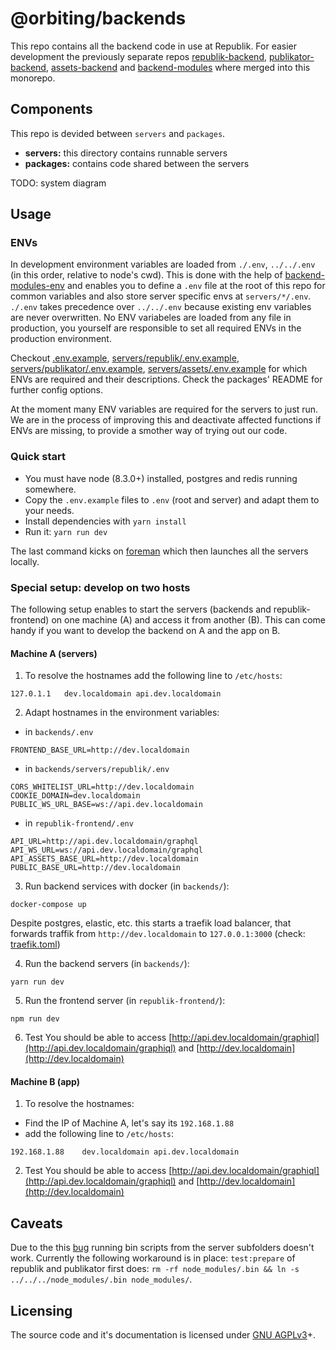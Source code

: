 # @orbiting/backends

This repo contains all the backend code in use at Republik. For easier development the previously separate repos [republik-backend](https://github.com/orbiting/republik-backend), [publikator-backend](https://github.com/orbiting/publikator-backend), [assets-backend](https://github.com/orbiting/assets-backend) and [backend-modules](https://github.com/orbiting/backend-modules) where merged into this monorepo.

## Components

This repo is devided between `servers` and `packages`.
- **servers:** this directory contains runnable servers
- **packages:** contains code shared between the servers

TODO: system diagram

## Usage

### ENVs

In development environment variables are loaded from `./.env`, `../../.env` (in this order, relative to node's cwd). This is done with the help of [backend-modules-env](packages/env) and enables you to define a `.env` file at the root of this repo for common variables and also store server specific envs at `servers/*/.env`. `./.env` takes precedence over `../../.env` because existing env variables are never overwritten.
No ENV variabeles are loaded from any file in production, you yourself are responsible to set all required ENVs in the production environment.

Checkout [.env.example](.env.example), [servers/republik/.env.example](servers/republik/.env.example), [servers/publikator/.env.example](servers/publikator/.env.example), [servers/assets/.env.example](servers/assets/.env.example) for which ENVs are required and their descriptions. Check the packages' README for further config options.

At the moment many ENV variables are required for the servers to just run. We are in the process of improving this and deactivate affected functions if ENVs are missing, to provide a smother way of trying out our code.


### Quick start

- You must have node (8.3.0+) installed, postgres and redis running somewhere.
- Copy the `.env.example` files to `.env` (root and server) and adapt them to your needs.
- Install dependencies with `yarn install`
- Run it: `yarn run dev`

The last command kicks on [foreman](https://github.com/strongloop/node-foreman) which then launches all the servers locally.


### Special setup: develop on two hosts
The following setup enables to start the servers (backends and republik-frontend) on one machine (A) and access it from another (B). This can come handy if you want to develop the backend on A and the app on B.

#### Machine A (servers)
1. To resolve the hostnames add the following line to `/etc/hosts`:
```
127.0.1.1	dev.localdomain api.dev.localdomain
```

2. Adapt hostnames in the environment variables:
- in `backends/.env`
```
FRONTEND_BASE_URL=http://dev.localdomain
```
- in `backends/servers/republik/.env`
```
CORS_WHITELIST_URL=http://dev.localdomain
COOKIE_DOMAIN=dev.localdomain
PUBLIC_WS_URL_BASE=ws://api.dev.localdomain
```
- in `republik-frontend/.env`
```
API_URL=http://api.dev.localdomain/graphql
API_WS_URL=ws://api.dev.localdomain/graphql
API_ASSETS_BASE_URL=http://dev.localdomain
PUBLIC_BASE_URL=http://dev.localdomain
```

3. Run backend services with docker (in `backends/`):
```
docker-compose up
```
Despite postgres, elastic, etc. this starts a traefik load balancer, that forwards traffik from `http://dev.localdomain` to `127.0.0.1:3000` (check: [traefik.toml](.docker-config/traefik/traefik.toml))


4. Run the backend servers (in `backends/`):
```
yarn run dev
```

5. Run the frontend server (in `republik-frontend/`):
```
npm run dev
```

6. Test
You should be able to access [http://api.dev.localdomain/graphiql](http://api.dev.localdomain/graphiql) and [http://dev.localdomain](http://dev.localdomain)

#### Machine B (app)
1. To resolve the hostnames:
- Find the IP of Machine A, let's say its `192.168.1.88`
- add the following line to `/etc/hosts`:
```
192.168.1.88	dev.localdomain api.dev.localdomain
```

2. Test
You should be able to access [http://api.dev.localdomain/graphiql](http://api.dev.localdomain/graphiql) and [http://dev.localdomain](http://dev.localdomain)

## Caveats

Due to the this [bug](https://github.com/yarnpkg/yarn/issues/4964) running bin scripts from the server subfolders doesn't work. Currently the following workaround is in place: `test:prepare` of republik and publikator first does: `rm -rf node_modules/.bin && ln -s ../../../node_modules/.bin node_modules/`.

## Licensing
The source code and it's documentation is licensed under [GNU AGPLv3](LICENSE)+.
